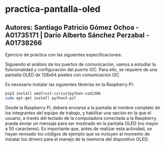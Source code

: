 # practica-pantalla-oled
## Autores: Santiago Patricio Gómez Ochoa - A01735171 | Darío Alberto Sánchez Perzabal - A01738266
Ejercicio de práctica con las siguientes especificaciones:

Siguiendo el análisis de los puertos de comunicación, vamos a estudiar la funcionalidad y configuración del puerto I2C. Para ello, se requiere de una pantalla OLED de 128x64 píxeles con comunicación I2C.

Es necesario instalar las siguientes librerías en la Raspberry Pi:

```bash
pip3 install adafruit-circuitpython-ssd1306
sudo apt-get install python3-pil
```

Desde la Raspberry Pi, deberá enviarse a la pantalla el nombre completo de los integrantes del equipo de trabajo, y habilitar una opción en la que el usuario, a través del teclado de la computadora conectada a la Raspberry, pueda enviar un mensaje para ser mostrado en la pantalla OLED (no mayor a 50 caracteres).
Es importante que, antes de realizar esta actividad, se hayan revisado los códigos de ejemplo que se incluyen al momento de instalar los drivers para el manejo de la memoria del dispositivo OLED.
